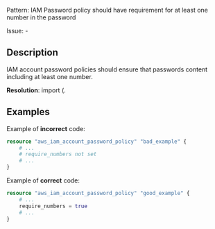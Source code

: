 Pattern: IAM Password policy should have requirement for at least one number in the password

Issue: -

## Description

IAM account password policies should ensure that passwords content including at least one number.

**Resolution**: import (.

## Examples

Example of **incorrect** code:

```terraform
resource "aws_iam_account_password_policy" "bad_example" {
	# ...
	# require_numbers not set
	# ...
}
```

Example of **correct** code:

```terraform
resource "aws_iam_account_password_policy" "good_example" {
	# ...
	require_numbers = true
	# ...
}
```